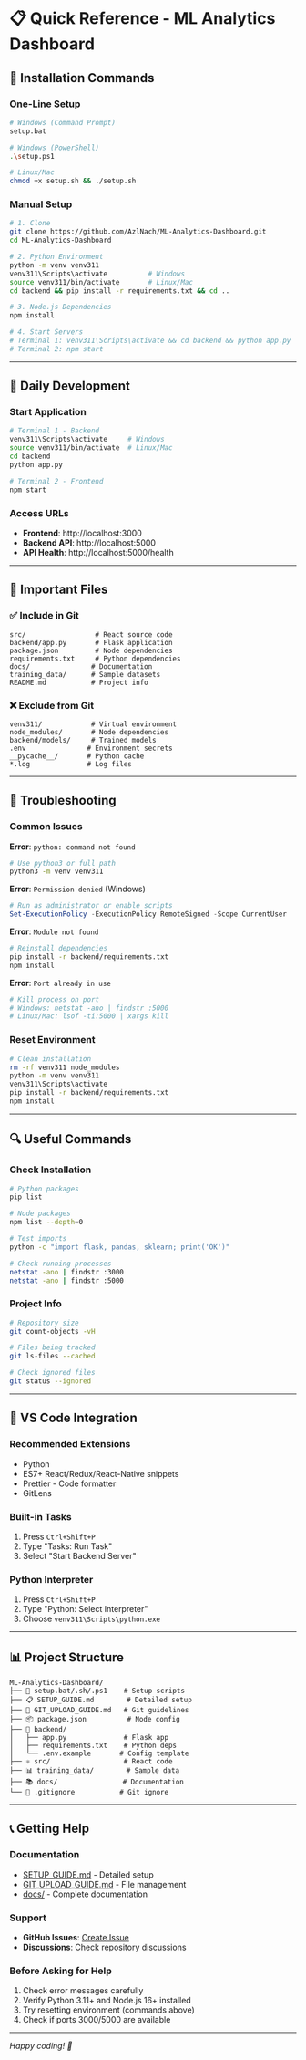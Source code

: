 # 📋 Quick Reference - ML Analytics Dashboard

## 🚀 Installation Commands

### One-Line Setup
```bash
# Windows (Command Prompt)
setup.bat

# Windows (PowerShell)
.\setup.ps1

# Linux/Mac
chmod +x setup.sh && ./setup.sh
```

### Manual Setup
```bash
# 1. Clone
git clone https://github.com/AzlNach/ML-Analytics-Dashboard.git
cd ML-Analytics-Dashboard

# 2. Python Environment
python -m venv venv311
venv311\Scripts\activate          # Windows
source venv311/bin/activate       # Linux/Mac
cd backend && pip install -r requirements.txt && cd ..

# 3. Node.js Dependencies  
npm install

# 4. Start Servers
# Terminal 1: venv311\Scripts\activate && cd backend && python app.py
# Terminal 2: npm start
```

---

## 🔧 Daily Development

### Start Application
```bash
# Terminal 1 - Backend
venv311\Scripts\activate     # Windows
source venv311/bin/activate  # Linux/Mac
cd backend
python app.py

# Terminal 2 - Frontend
npm start
```

### Access URLs
- **Frontend**: http://localhost:3000
- **Backend API**: http://localhost:5000
- **API Health**: http://localhost:5000/health

---

## 📁 Important Files

### ✅ Include in Git
```
src/                 # React source code
backend/app.py       # Flask application
package.json         # Node dependencies
requirements.txt     # Python dependencies
docs/               # Documentation
training_data/      # Sample datasets
README.md           # Project info
```

### ❌ Exclude from Git
```
venv311/            # Virtual environment
node_modules/       # Node dependencies  
backend/models/     # Trained models
.env               # Environment secrets
__pycache__/       # Python cache
*.log              # Log files
```

---

## 🐛 Troubleshooting

### Common Issues

**Error**: `python: command not found`
```bash
# Use python3 or full path
python3 -m venv venv311
```

**Error**: `Permission denied` (Windows)
```powershell
# Run as administrator or enable scripts
Set-ExecutionPolicy -ExecutionPolicy RemoteSigned -Scope CurrentUser
```

**Error**: `Module not found`
```bash
# Reinstall dependencies
pip install -r backend/requirements.txt
npm install
```

**Error**: `Port already in use`
```bash
# Kill process on port
# Windows: netstat -ano | findstr :5000
# Linux/Mac: lsof -ti:5000 | xargs kill
```

### Reset Environment
```bash
# Clean installation
rm -rf venv311 node_modules
python -m venv venv311
venv311\Scripts\activate
pip install -r backend/requirements.txt
npm install
```

---

## 🔍 Useful Commands

### Check Installation
```bash
# Python packages
pip list

# Node packages  
npm list --depth=0

# Test imports
python -c "import flask, pandas, sklearn; print('OK')"

# Check running processes
netstat -ano | findstr :3000
netstat -ano | findstr :5000
```

### Project Info
```bash
# Repository size
git count-objects -vH

# Files being tracked
git ls-files --cached

# Check ignored files
git status --ignored
```

---

## 🎯 VS Code Integration

### Recommended Extensions
- Python
- ES7+ React/Redux/React-Native snippets
- Prettier - Code formatter
- GitLens

### Built-in Tasks
1. Press `Ctrl+Shift+P`
2. Type "Tasks: Run Task"
3. Select "Start Backend Server"

### Python Interpreter
1. Press `Ctrl+Shift+P`
2. Type "Python: Select Interpreter"
3. Choose `venv311\Scripts\python.exe`

---

## 📊 Project Structure

```
ML-Analytics-Dashboard/
├── 🚀 setup.bat/.sh/.ps1    # Setup scripts
├── 📋 SETUP_GUIDE.md        # Detailed setup
├── 📁 GIT_UPLOAD_GUIDE.md   # Git guidelines
├── 📦 package.json          # Node config
├── 🐍 backend/
│   ├── app.py              # Flask app
│   ├── requirements.txt    # Python deps
│   └── .env.example       # Config template
├── ⚛️ src/                  # React code
├── 📊 training_data/        # Sample data
├── 📚 docs/                # Documentation
└── 🚫 .gitignore           # Git ignore
```

---

## 📞 Getting Help

### Documentation
- [SETUP_GUIDE.md](SETUP_GUIDE.md) - Detailed setup
- [GIT_UPLOAD_GUIDE.md](GIT_UPLOAD_GUIDE.md) - File management
- [docs/](docs/) - Complete documentation

### Support
- **GitHub Issues**: [Create Issue](https://github.com/AzlNach/ML-Analytics-Dashboard/issues)
- **Discussions**: Check repository discussions

### Before Asking for Help
1. Check error messages carefully
2. Verify Python 3.11+ and Node.js 16+ installed
3. Try resetting environment (commands above)
4. Check if ports 3000/5000 are available

---

*Happy coding! 🎉*
